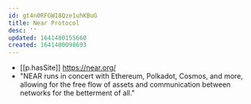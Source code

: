 ```yaml
---
id: gt4n0RFGW18Qze1uhKBuG
title: Near Protocol
desc: ''
updated: 1641400155660
created: 1641400098693
---
```


- [[p.hasSite]] https://near.org/
- "NEAR runs in concert with Ethereum, Polkadot, Cosmos, and more, allowing for the free flow of assets and communication between networks for the betterment of all."
